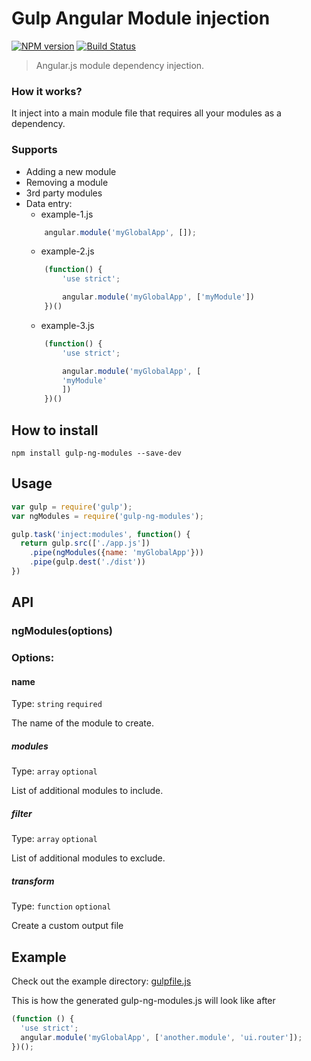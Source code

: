 # Gulp Angular Module injection
[![NPM version](https://badge.fury.io/js/gulp-ng-modules.svg)](https://npmjs.org/package/gulp-ng-modules)
[![Build Status](https://travis-ci.org/11joselu/gulp-ng-modules.svg?branch=master)](https://travis-ci.org/11joselu/gulp-ng-modules/)
> Angular.js module dependency injection.

### How it works?

It inject into a main module file that requires all your modules as a dependency. 

### Supports
- Adding a new module
- Removing a module
- 3rd party modules
- Data entry:
    - example-1.js
    ```javascript
        angular.module('myGlobalApp', []);
    ```
    - example-2.js
    ```javascript
        (function() {
            'use strict';

            angular.module('myGlobalApp', ['myModule'])
        })()
    ```
    - example-3.js
    ```javascript
        (function() {
            'use strict';

            angular.module('myGlobalApp', [
            'myModule'
            ])
        })()
    ```

## How to install

```npm install gulp-ng-modules --save-dev```

## Usage
```javascript
var gulp = require('gulp');
var ngModules = require('gulp-ng-modules');

gulp.task('inject:modules', function() {
  return gulp.src(['./app.js'])
    .pipe(ngModules({name: 'myGlobalApp'}))
    .pipe(gulp.dest('./dist'))
})
```

## API

### ngModules(options)

### Options:
#### name

Type: `string` `required`

The name of the module to create.

##### modules

Type: `array` `optional`

List of additional modules to include.

##### filter

Type: `array` `optional`

List of additional modules to exclude.

##### transform

Type: `function` `optional`

Create a custom output file

## Example

Check out the example directory: [gulpfile.js](example/gulpfile.js)

This is how the generated gulp-ng-modules.js will look like after

```javascript
(function () {
  'use strict';
  angular.module('myGlobalApp', ['another.module', 'ui.router']);
})();
```
